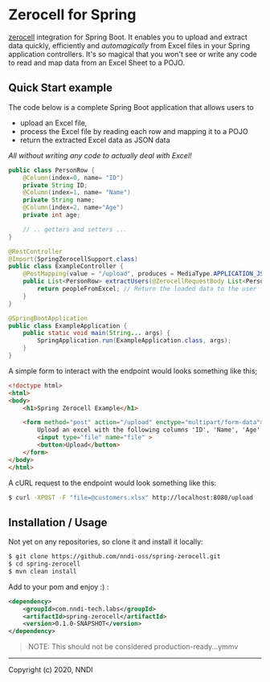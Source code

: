 Zerocell for Spring
===

[zerocell](https://github.com/creditdatamw/zerocell) integration for Spring Boot. It enables you to upload and extract data quickly, efficiently and _automagically_ from Excel files in your Spring application controllers. It's so magical that you won't see or write any code to read and map data from an Excel Sheet to a POJO.

## Quick Start example

The code below is a complete Spring Boot application that allows users to 
  * upload an Excel file, 
  * process the Excel file by reading each row and mapping it to a POJO
  * return the extracted Excel data as JSON data
  
_All without writing any code to actually deal with Excel!_

```java
public class PersonRow { 
    @Column(index=0, name= "ID")
    private String ID;
    @Column(index=1, name= "Name")
    private String name;
    @Column(index=2, name="Age")
    private int age;

    // .. getters and setters ... 
}

@RestController
@Import(SpringZerocellSupport.class)
public class ExampleController {
    @PostMapping(value = "/upload", produces = MediaType.APPLICATION_JSON_VALUE)
    public List<PersonRow> extractUsers(@ZerocellRequestBody List<PersonRow> peopleFromExcel) {
        return peopleFromExcel; // Return the loaded data to the user
    }
}

@SpringBootApplication
public class ExampleApplication {
    public static void main(String... args) {
        SpringApplication.run(ExampleApplication.class, args);
    }
}
```

A simple form to interact with the endpoint would looks something like this;

```html
<!doctype html>
<html>
<body>
    <h1>Spring Zerocell Example</h1>

    <form method="post" action="/upload" enctype="multipart/form-data">
        Upload an excel with the following columns 'ID', 'Name', 'Age'
        <input type="file" name="file" >
        <button>Upload</button>
    </form>
</body>
</html>
```

A cURL request to the endpoint would look something like this:

```sh
$ curl -XPOST -F "file=@customers.xlsx" http://localhost:8080/upload
```

## Installation / Usage

Not yet on any repositories, so clone it and install it locally:

```sh
$ git clone https://github.com/nndi-oss/spring-zerocell.git
$ cd spring-zerocell
$ mvn clean install
``` 

Add to your pom and enjoy :) :

```xml
<dependency>
    <groupId>com.nndi-tech.labs</groupId>
    <artifactId>spring-zerocell</artifactId>
    <version>0.1.0-SNAPSHOT</version>
</dependency>
```

> NOTE: This should not be considered production-ready...ymmv

---

Copyright (c) 2020, NNDI